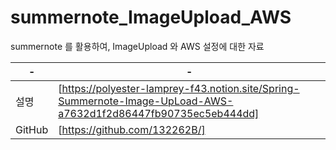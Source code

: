 # summernote_ImageUpload_AWS
summernote 를 활용하여, ImageUpload 와 AWS 설정에 대한 자료

| - | - |
| ------ | ------ |
| 설명 | [https://polyester-lamprey-f43.notion.site/Spring-Summernote-Image-UpLoad-AWS-a7632d1f2d86447fb90735ec5eb444dd] |
| GitHub | [https://github.com/132262B/] |
